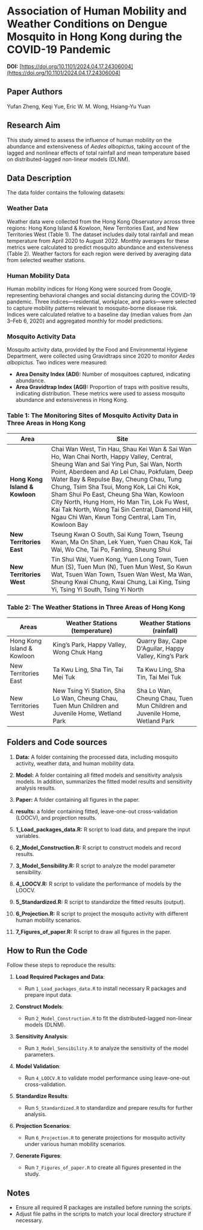 # Association of Human Mobility and Weather Conditions on Dengue Mosquito in Hong Kong during the COVID-19 Pandemic

**DOI:** [https://doi.org/10.1101/2024.04.17.24306004](https://doi.org/10.1101/2024.04.17.24306004)

## Paper Authors

Yufan Zheng, Keqi Yue, Eric W. M. Wong, Hsiang-Yu Yuan

## Research Aim

This study aimed to assess the influence of human mobility on the abundance and extensiveness of *Aedes albopictus*, taking account of the lagged and nonlinear effects of total rainfall and mean temperature based on distributed-lagged non-linear models (DLNM).


## Data Description

The data folder contains the following datasets:

### Weather Data
Weather data were collected from the Hong Kong Observatory across three regions: Hong Kong Island & Kowloon, New Territories East, and New Territories West (Table 1). The dataset includes daily total rainfall and mean temperature from April 2020 to August 2022. Monthly averages for these metrics were calculated to predict mosquito abundance and extensiveness (Table 2). Weather factors for each region were derived by averaging data from selected weather stations.

### Human Mobility Data
Human mobility indices for Hong Kong were sourced from Google, representing behavioral changes and social distancing during the COVID-19 pandemic. Three indices—residential, workplace, and parks—were selected to capture mobility patterns relevant to mosquito-borne disease risk. Indices were calculated relative to a baseline day (median values from Jan 3–Feb 6, 2020) and aggregated monthly for model predictions.

### Mosquito Activity Data
Mosquito activity data, provided by the Food and Environmental Hygiene Department, were collected using Gravidtraps since 2020 to monitor *Aedes albopictus*. Two indices were measured:
- **Area Density Index (ADI):** Number of mosquitoes captured, indicating abundance.
- **Area Gravidtrap Index (AGI):** Proportion of traps with positive results, indicating distribution. 
These metrics were used to assess mosquito abundance and extensiveness in Hong Kong.

  
### Table 1: The Monitoring Sites of Mosquito Activity Data in Three Areas in Hong Kong

| Area                     | Site                                                                                                                                                                                                                                                                                                                                                                               |
|--------------------------|------------------------------------------------------------------------------------------------------------------------------------------------------------------------------------------------------------------------------------------------------------------------------------------------------------------------------------------------------------------------------------|
| **Hong Kong Island & Kowloon** | Chai Wan West, Tin Hau, Shau Kei Wan & Sai Wan Ho, Wan Chai North, Happy Valley, Central, Sheung Wan and Sai Ying Pun, Sai Wan, North Point, Aberdeen and Ap Lei Chau, Pokfulam, Deep Water Bay & Repulse Bay, Cheung Chau, Tung Chung, Tsim Sha Tsui, Mong Kok, Lai Chi Kok, Sham Shui Po East, Cheung Sha Wan, Kowloon City North, Hung Hom, Ho Man Tin, Lok Fu West, Kai Tak North, Wong Tai Sin Central, Diamond Hill, Ngau Chi Wan, Kwun Tong Central, Lam Tin, Kowloon Bay |
| **New Territories East** | Tseung Kwan O South, Sai Kung Town, Tseung Kwan, Ma On Shan, Lek Yuen, Yuen Chau Kok, Tai Wai, Wo Che, Tai Po, Fanling, Sheung Shui                                                                                                                                                                                                                                              |
| **New Territories West** | Tin Shui Wai, Yuen Kong, Yuen Long Town, Tuen Mun (S), Tuen Mun (N), Tuen Mun West, So Kwun Wat, Tsuen Wan Town, Tsuen Wan West, Ma Wan, Sheung Kwai Chung, Kwai Chung, Lai King, Tsing Yi, Tsing Yi South, Tsing Yi North                                                                                                                                                          |

### Table 2: The Weather Stations in Three Areas of Hong Kong

| Areas                    | Weather Stations (temperature)                                   | Weather Stations (rainfall)                                      |
|--------------------------|------------------------------------------------------------------|------------------------------------------------------------------|
| Hong Kong Island & Kowloon | King’s Park, Happy Valley, Wong Chuk Hang                      | Quarry Bay, Cape D'Aguilar, Happy Valley, King’s Park            |
| New Territories East | Ta Kwu Ling, Sha Tin, Tai Mei Tuk                               | Ta Kwu Ling, Sha Tin, Tai Mei Tuk                               |
| New Territories West | New Tsing Yi Station, Sha Lo Wan, Cheung Chau, Tuen Mun Children and Juvenile Home, Wetland Park | Sha Lo Wan, Cheung Chau, Tuen Mun Children and Juvenile Home, Wetland Park |

## Folders and Code sources

1. **Data:** A folder containing the processed data, including mosquito activity, weather data, and human mobility data.

2. **Model:** A folder containing all fitted models and sensitivity analysis models. In addition, summarizes the fitted model results and sensitivity analysis results.

3. **Paper:** A folder containing all figures in the paper.

4. **results:** a folder containing fitted, leave-one-out cross-validation (LOOCV), and projection results.

5. **1_Load_packages_data.R:** R script to load data, and prepare the input variables.

6. **2_Model_Construction.R:** R script to construct models and record results.

7. **3_Model_Sensibility.R:** R script to analyze the model parameter sensibility.

8. **4_LOOCV.R:** R script to validate the performance of models by the LOOCV.

9. **5_Standardized.R:** R script to standardize the fitted results (output).

10. **6_Projection.R:** R script to project the mosquito activity with different human mobility scenarios.

11. **7_Figures_of_paper.R:** R script to draw all figures in the paper.


## How to Run the Code

Follow these steps to reproduce the results:

1. **Load Required Packages and Data**:
   - Run `1_Load_packages_data.R` to install necessary R packages and prepare input data.

2. **Construct Models**:
   - Run `2_Model_Construction.R` to fit the distributed-lagged non-linear models (DLNM).

3. **Sensitivity Analysis**:
   - Run `3_Model_Sensibility.R` to analyze the sensitivity of the model parameters.

4. **Model Validation**:
   - Run `4_LOOCV.R` to validate model performance using leave-one-out cross-validation.

5. **Standardize Results**:
   - Run `5_Standardized.R` to standardize and prepare results for further analysis.

6. **Projection Scenarios**:
   - Run `6_Projection.R` to generate projections for mosquito activity under various human mobility scenarios.

7. **Generate Figures**:
   - Run `7_Figures_of_paper.R` to create all figures presented in the study.

## Notes

- Ensure all required R packages are installed before running the scripts.
- Adjust file paths in the scripts to match your local directory structure if necessary.
